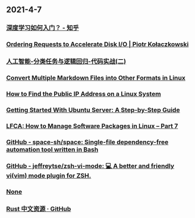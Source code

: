 
## 2021-4-7

### [深度学习如何入门？ - 知乎](https://www.zhihu.com/question/26006703/answer/1818676771?utm_medium=social&utm_oi=49336847171584&utm_source=com.instapaper.android)

### [Ordering Requests to Accelerate Disk I/O | Piotr Kołaczkowski](https://pkolaczk.github.io/disk-access-ordering/)

### [人工智能-分类任务与逻辑回归-代码实战(二)](https://juejin.cn/post/6946019430279315493)

### [Convert Multiple Markdown Files into Other Formats in Linux](https://itsfoss.com/convert-markdown-files/)

### [How to Find the Public IP Address on a Linux System](https://www.makeuseof.com/get-public-ip-address-in-linux/)

### [Getting Started With Ubuntu Server: A Step-by-Step Guide](https://www.makeuseof.com/ubuntu-server-guide/)

### [LFCA: How to Manage Software Packages in Linux – Part 7](https://www.tecmint.com/manage-software-packages-in-linux/)

### [GitHub - space-sh/space: Single-file dependency-free automation tool written in Bash](https://github.com/space-sh/space)

### [GitHub - jeffreytse/zsh-vi-mode: 💻 A better and friendly vi(vim) mode plugin for ZSH.](https://github.com/jeffreytse/zsh-vi-mode)

### [None](https://www.bilibili.com/video/av799972548/)

### [Rust 中文资源 · GitHub](https://github.com/rust-lang-cn)